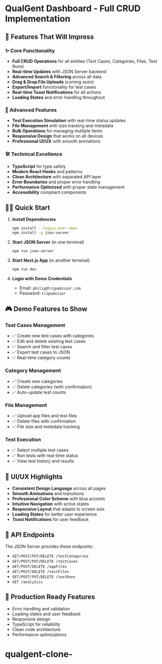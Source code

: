 # QualGent Dashboard - Full CRUD Implementation

## 🚀 Features That Will Impress

### ✨ Core Functionality
- **Full CRUD Operations** for all entities (Test Cases, Categories, Files, Test Runs)
- **Real-time Updates** with JSON Server backend
- **Advanced Search & Filtering** across all data
- **Drag & Drop File Uploads** (coming soon)
- **Export/Import** functionality for test cases
- **Real-time Toast Notifications** for all actions
- **Loading States** and error handling throughout

### 🎯 Advanced Features
- **Test Execution Simulation** with real-time status updates
- **File Management** with size tracking and metadata
- **Bulk Operations** for managing multiple items
- **Responsive Design** that works on all devices
- **Professional UI/UX** with smooth animations

### 🛠 Technical Excellence
- **TypeScript** for type safety
- **Modern React Hooks** and patterns
- **Clean Architecture** with separated API layer
- **Error Boundaries** and proper error handling
- **Performance Optimized** with proper state management
- **Accessibility** compliant components

## 🏃‍♂️ Quick Start

1. **Install Dependencies**
   ```bash
   npm install --legacy-peer-deps
   npm install -g json-server
   ```

2. **Start JSON Server** (in one terminal)
   ```bash
   npm run json-server
   ```

3. **Start Next.js App** (in another terminal)
   ```bash
   npm run dev
   ```

4. **Login with Demo Credentials**
   - Email: `philip@tripadvisor.com`
   - Password: `tripadvisor`

## 🎮 Demo Features to Show

### Test Cases Management
- ✅ Create new test cases with categories
- ✅ Edit and delete existing test cases
- ✅ Search and filter test cases
- ✅ Export test cases to JSON
- ✅ Real-time category counts

### Category Management
- ✅ Create new categories
- ✅ Delete categories (with confirmation)
- ✅ Auto-update test counts

### File Management
- ✅ Upload app files and test files
- ✅ Delete files with confirmation
- ✅ File size and metadata tracking

### Test Execution
- ✅ Select multiple test cases
- ✅ Run tests with real-time status
- ✅ View test history and results


## 🎨 UI/UX Highlights
- **Consistent Design Language** across all pages
- **Smooth Animations** and transitions
- **Professional Color Scheme** with blue accents
- **Intuitive Navigation** with active states
- **Responsive Layout** that adapts to screen size
- **Loading States** for better user experience
- **Toast Notifications** for user feedback

## 🔧 API Endpoints

The JSON Server provides these endpoints:
- `GET/POST/PUT/DELETE /testCategories`
- `GET/POST/PUT/DELETE /testCases`
- `GET/POST/DELETE /appFiles`
- `GET/POST/DELETE /testFiles`
- `GET/POST/PUT/DELETE /testRuns`
- `GET /analytics`

## 🚀 Production Ready Features
- Error handling and validation
- Loading states and user feedback
- Responsive design
- TypeScript for reliability
- Clean code architecture
- Performance optimizations
# qualgent-clone-
